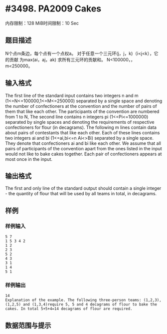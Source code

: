 # #3498. PA2009 Cakes

内存限制：128 MiB时间限制：10 Sec

## 题目描述

N个点m条边，每个点有一个点权a。
对于任意一个三元环(j，j，k)（i<j<k），它的贡献
为max(ai，aj，ak) 
求所有三元环的贡献和。
N<100000，，m<250000。

## 输入格式

The first line of the standard input contains two integers  n and m (1<=N<=100000,1<=M<=250000) separated by a single space and denoting the number of confectioners at the convention and the number of pairs of them that like each other. The participants of the convention are numbered from  1 to N, The second line contains n integers pi (1<=Pi<=1000000) separated by single spaces and denoting the requirements of respective confectioners for flour (in decagrams). The following m lines contain data about pairs of contestants that like each other. Each of these lines contains two integers ai and bi (1<=ai,bi<=n Ai<>Bi) separated by a single space. They denote that confectioners ai and bi like each other. We assume that all pairs of participants of the convention apart from the ones listed in the input would not like to bake cakes together. Each pair of confectioners appears at most once in the input. 

## 输出格式

The first and only line of the standard output should contain a single integer - the quantity of flour that will be used by all teams in total, in decagrams. 

## 样例

### 样例输入

    
    5 7
    1 5 3 4 2
    1 2
    2 3
    5 2
    4 3
    3 1
    1 4
    5 1
    
    

### 样例输出

    
    14
    Explanation of the example. The following three-person teams: (1,2,3),(1,2,5) and (1,3,4)require 5, 5 and 4 decagrams of flour to bake the cakes. In total 5+5+4=14 decagrams of flour are required. 
    
    

## 数据范围与提示
